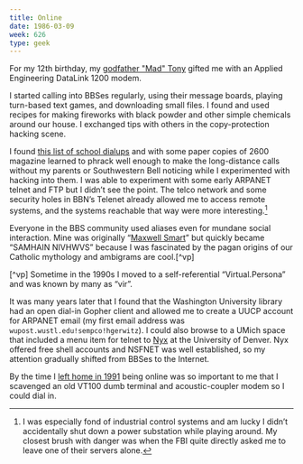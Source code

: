 ```yaml
---
title: Online
date: 1986-03-09
week: 626
type: geek
---
```


For my 12th birthday, my [godfather &quot;Mad&quot; Tony](https://hans.gerwitz.com/2015/04/21/mad-tony.html) gifted me with an Applied Engineering DataLink 1200 modem.

I started calling into BBSes regularly, using their message boards, playing turn-based text games, and downloading small files. I found and used recipes for making fireworks with black powder and other simple chemicals around our house. I exchanged tips with others in the copy-protection hacking scene. 

I found [this list of school dialups](http://phrack.org/issues/1/8.html) and with some paper copies of 2600 magazine learned to phrack well enough to make the long-distance calls without my parents or Southwestern Bell noticing while I experimented with hacking into them. I was able to experiment with some early ARPANET telnet and FTP but I didn’t see the point. The telco network and some security holes in BBN’s Telenet already allowed me to access remote systems, and the systems reachable that way were more interesting.[^hacks]

[^hacks]: I was especially fond of industrial control systems and am lucky I didn’t accidentally shut down a power substation while playing around. My closest brush with danger was when the FBI quite directly asked me to leave one of their servers alone.

Everyone in the BBS community used aliases even for mundane social interaction. Mine was originally “[Maxwell Smart](https://getsmart.fandom.com/wiki/Maxwell_Smart)” but quickly became “SAMHAIN NIVHWVS” because I was fascinated by the pagan origins of our Catholic mythology and ambigrams are cool.[^vp]

[^vp] Sometime in the 1990s I moved to a self-referential “Virtual.Persona” and was known by many as “vir”.

It was many years later that I found that the Washington University library had an open dial-in Gopher client and allowed me to create a UUCP account for ARPANET email (my first email address was `wupost.wustl.edu!sempco!hgerwitz`). I could also browse to a UMich space that included a menu item for telnet to [Nyx](http://www.nyx.net/) at the University of Denver. Nyx offered free shell accounts and NSFNET was well established, so my attention gradually shifted from BBSes to the Internet.
 
By the time I [left home in 1991](/history/events/1991-emancipation) being online was so important to me that I scavenged an old VT100 dumb terminal and acoustic-coupler modem so I could dial in.
